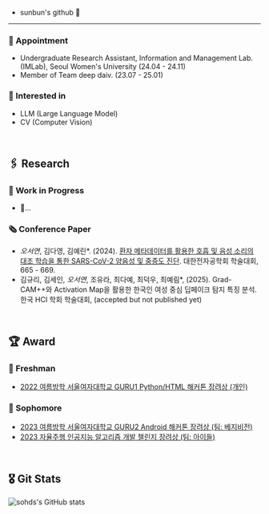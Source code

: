 - sunbun's github 🙌
---
### 👧 Appointment
-  Undergraduate Research Assistant, Information and Management Lab.(IMLab), Seoul Women's University (24.04 - 24.11)
-  Member of Team deep daiv. (23.07 - 25.01)

### 🤔 Interested in
- LLM (Large Language Model)
- CV (Computer Vision)
   

<br>

## 🖇️ Research
### 🏃 Work in Progress
- 🔎...
### 🗞️ Conference Paper
- _오서연_, 김다영, 김예린*. (2024). [환자 메타데이터를 활용한 호흡 및 음성 소리의 대조 학습을 통한 SARS-CoV-2 양음성 및 중증도 진단](https://www.dbpia.co.kr/journal/articleDetail?nodeId=NODE12036324). 대한전자공학회 학술대회, 665 - 669.
- 김규리, 김세인, _오서연_, 조유라, 최다예, 최덕우, 최예림*, (2025). Grad-CAM++와 Activation Map을 활용한 한국인 여성 중심 딥페이크 탐지 특징 분석. 한국 HCI 학회 학술대회, (accepted but not published yet)

<br>

## 🏆 Award
### 🌱 Freshman
* [2022 여름방학 서울여자대학교 GURU1 Python/HTML 해커톤 장려상 (개인)](https://swedubiz.cafe24.com/%EC%95%8C%EB%A6%BC%C2%B7%EC%86%8C%EC%8B%9D/%EA%B3%B5%EC%A7%80%EC%82%AC%ED%95%AD/?pageid=7&mod=document&uid=1202l)
### 🌻 Sophomore
* [2023 여름방학 서울여자대학교 GURU2 Android 해커톤 장려상 (팀: 베지비전)](https://swedubiz.cafe24.com/%EC%95%8C%EB%A6%BC%C2%B7%EC%86%8C%EC%8B%9D/%EA%B3%B5%EC%A7%80%EC%82%AC%ED%95%AD/?uid=1268&mod=document&pageid=1)
* [2023 자율주행 인공지능 알고리즘 개발 챌린지 장려상 (팀: 아이들)](http://challenge.gcontest.co.kr/template/m/frame/boardview/12709?boardSeq=904)

<br>

## 🎖️ Git Stats
![sohds's GitHub stats](https://github-readme-stats.vercel.app/api?username=sohds&show_icons=true&theme=radical) 

<br>

